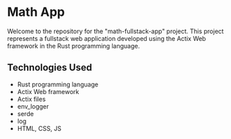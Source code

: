 # Math App

Welcome to the repository for the "math-fullstack-app" project. This project represents a fullstack web application developed using the Actix Web framework in the Rust programming language.

## Technologies Used

- Rust programming language
- Actix Web framework
- Actix files
- env_logger
- serde
- log
- HTML, CSS, JS
